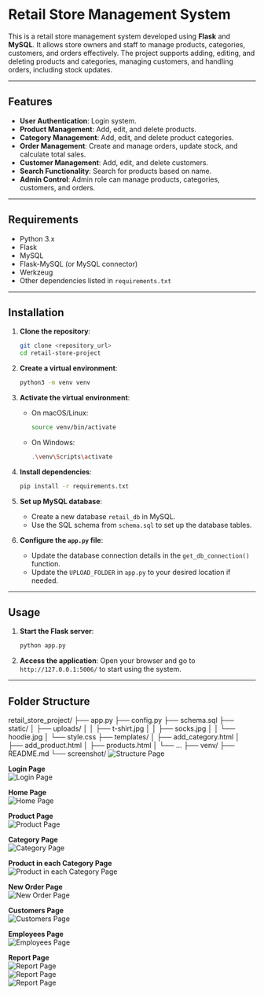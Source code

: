 # Retail Store Management System

This is a retail store management system developed using **Flask** and **MySQL**. It allows store owners and staff to manage products, categories, customers, and orders effectively. The project supports adding, editing, and deleting products and categories, managing customers, and handling orders, including stock updates.

---

## Features

- **User Authentication**: Login system.
- **Product Management**: Add, edit, and delete products.
- **Category Management**: Add, edit, and delete product categories.
- **Order Management**: Create and manage orders, update stock, and calculate total sales.
- **Customer Management**: Add, edit, and delete customers.
- **Search Functionality**: Search for products based on name.
- **Admin Control**: Admin role can manage products, categories, customers, and orders.

---

## Requirements

- Python 3.x
- Flask
- MySQL
- Flask-MySQL (or MySQL connector)
- Werkzeug
- Other dependencies listed in `requirements.txt`

---

## Installation

1. **Clone the repository**:
    ```bash
    git clone <repository_url>
    cd retail-store-project
    ```

2. **Create a virtual environment**:
    ```bash
    python3 -m venv venv
    ```

3. **Activate the virtual environment**:
    - On macOS/Linux:
      ```bash
      source venv/bin/activate
      ```
    - On Windows:
      ```bash
      .\venv\Scripts\activate
      ```

4. **Install dependencies**:
    ```bash
    pip install -r requirements.txt
    ```

5. **Set up MySQL database**:
    - Create a new database `retail_db` in MySQL.
    - Use the SQL schema from `schema.sql` to set up the database tables.

6. **Configure the `app.py` file**:
    - Update the database connection details in the `get_db_connection()` function.
    - Update the `UPLOAD_FOLDER` in `app.py` to your desired location if needed.

---

## Usage

1. **Start the Flask server**:
    ```bash
    python app.py
    ```

2. **Access the application**:
    Open your browser and go to `http://127.0.0.1:5006/` to start using the system.

---

## Folder Structure
retail_store_project/
├── app.py
├── config.py
├── schema.sql
├── static/
│ ├── uploads/
│ │ ├── t-shirt.jpg
│ │ ├── socks.jpg
│ │ └── hoodie.jpg
│ └── style.css
├── templates/
│ ├── add_category.html
│ ├── add_product.html
│ ├── products.html
│ └── ...
├── venv/
├── README.md
└── screenshot/
![Structure Page](screenshot/structure.png)


**Login Page**  
![Login Page](screenshot/login.png)

**Home Page**  
![Home Page](screenshot/homepage.png)

**Product Page**  
![Product Page](screenshot/product.png)

**Category Page**  
![Category Page](screenshot/category.png)

**Product in each Category Page**  
![Product in each Category Page](screenshot/product-in-cloth-category.png)

**New Order Page**  
![New Order Page](screenshot/new-order.png)

**Customers Page**  
![Customers Page](screenshot/customers.png)

**Employees Page**  
![Employees Page](screenshot/employees.png)

**Report Page**  
![Report Page](screenshot/report1.png)  
![Report Page](screenshot/report2.png)  
![Report Page](screenshot/report3.png)
